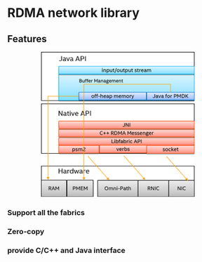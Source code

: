 # RDMA network library

## Features

<div align="center"><img width="350" height="330" src="./doc/intro/picture/intro1.png"/></div>

### Support all the fabrics

### Zero-copy

### provide C/C++ and Java interface

